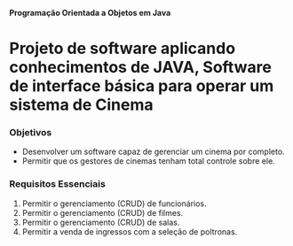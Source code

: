 **Programação Orientada a Objetos em Java**

# Projeto de software aplicando conhecimentos de JAVA, Software de interface básica para operar um sistema de Cinema

### Objetivos

- Desenvolver um software capaz de gerenciar um cinema por completo.
- Permitir que os gestores de cinemas tenham total controle sobre ele.

### Requisitos Essenciais
1. Permitir o gerenciamento (CRUD) de funcionários.
2. Permitir o gerenciamento (CRUD) de filmes.
3. Permitir o gerenciamento (CRUD) de salas.
4. Permitir a venda de ingressos com a seleção de poltronas.


